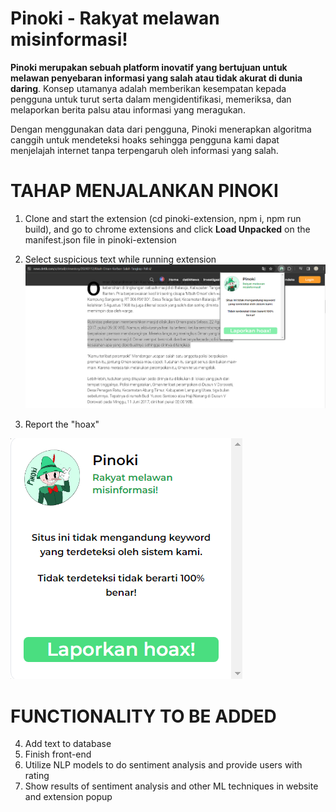 # Pinoki - Rakyat melawan misinformasi!

**Pinoki merupakan sebuah platform inovatif yang bertujuan untuk melawan penyebaran informasi yang salah atau tidak akurat di dunia daring**. Konsep utamanya adalah memberikan kesempatan kepada pengguna untuk turut serta dalam mengidentifikasi, memeriksa, dan melaporkan berita palsu atau informasi yang meragukan.

Dengan menggunakan data dari pengguna, Pinoki menerapkan algoritma canggih untuk mendeteksi hoaks sehingga pengguna kami dapat menjelajah internet tanpa terpengaruh oleh informasi yang salah.

# TAHAP MENJALANKAN PINOKI

1. Clone and start the extension (cd pinoki-extension, npm i, npm run build), and go to chrome extensions and click **Load Unpacked** on the manifest.json file in pinoki-extension

2. Select suspicious text while running extension
![Alt text](/misc/image.png)

3. Report the "hoax"


![Alt text](/misc/buttonClick.png) 

# FUNCTIONALITY TO BE ADDED
4. Add text to database
5. Finish front-end
6. Utilize NLP models to do sentiment analysis and provide users with rating
7. Show results of sentiment analysis and other ML techniques in website and extension popup
